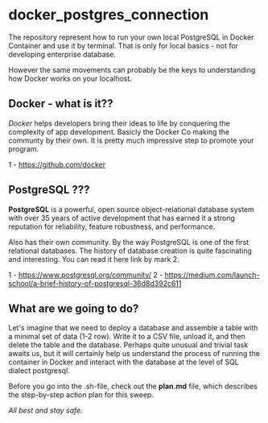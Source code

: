 # docker_postgres_connection
The repository represent how to run your own local PostgreSQL in Docker Container and use it by terminal. That is only for local basics - not for developing enterprise database. 

However the same movements can probably be the keys to understanding how Docker works on your localhost. 

## Docker - what is it??

*Docker* helps developers bring their ideas to life by conquering the complexity of app development.
Basicly the Docker Co making the communty by their own. It is pretty much impressive step to promote your program. 

1 - https://github.com/docker

## PostgreSQL ??? 

**PostgreSQL** is a powerful, open source object-relational database system with over 35 years of active development that has earned it a strong reputation for reliability, feature robustness, and performance.

Also has their own community. By the way PostgreSQL is one of the first relational databases. The history of database creation is quite fascinating and interesting. You can read it here link by mark 2.

1 - https://www.postgresql.org/community/
2 - https://medium.com/launch-school/a-brief-history-of-postgresql-36d8d392c611

## What are we going to do? 

Let's imagine that we need to deploy a database and assemble a table with a minimal set of data (1-2 row). Write it to a CSV file, unload it, and then delete the table and the database. Perhaps quite unusual and trivial task awaits us, but it will certainly help us understand the process of running the container in Docker and interact with the database at the level of SQL dialect postgresql.

Before you go into the .sh-file, check out the **plan.md** file, which describes the step-by-step action plan for this sweep. 

*All best and stay safe.*
